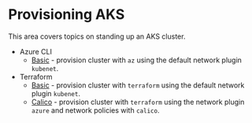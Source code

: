 # Provisioning AKS

This area covers topics on standing up an AKS cluster.

* Azure CLI
  * [Basic](./azure_cli/0_basic/README.md) - provision cluster with `az` using the default network plugin `kubenet`.
* Terraform
  * [Basic](./terraform/0_basic/README.md) - provision cluster with `terraform` using the default network plugin `kubenet`.
  * [Calico](./terraform/0_basic/README.md) - provision cluster with `terraform` using the network plugin `azure` and network policies with `calico`.
